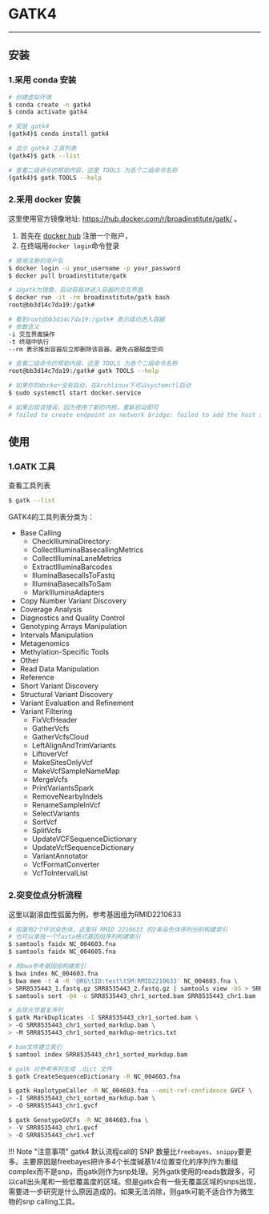 # GATK4

---

## 安装

### 1.采用 conda 安装

```bash
# 创建虚拟环境
$ conda create -n gatk4
$ conda activate gatk4

# 安装 gatk4
(gatk4)$ conda install gatk4

# 显示 gatk4 工具列表
(gatk4)$ gatk --list

# 查看二级命令的帮助内容，这里 TOOLS 为各个二级命令名称
(gatk4)$ gatk TOOLS --help
```

### 2.采用 docker 安装

这里使用官方镜像地址: https://hub.docker.com/r/broadinstitute/gatk/ 。

1. 首先在 [docker hub](https://hub.docker.com/signup) 注册一个账户，
2. 在终端用`docker login`命令登录

```bash
# 使用注册的用户名
$ docker login -u your_username -p your_password
$ docker pull broadinstitute/gatk

# 以gatk为镜像，启动容器并进入容器的交互界面
$ docker run -it -rm broadinstitute/gatk bash
root@bb3d14c7da19:/gatk#

# 看到root@bb3d14c7da19:/gatk# 表示成功进入容器
# 参数含义
-i 交互界面操作
-t 终端中执行
--rm 表示推出容器后立即删除该容器，避免占据磁盘空间

# 查看二级命令的帮助内容，这里 TOOLS 为各个二级命令名称
root@bb3d14c7da19:/gatk# gatk TOOLS --help
```

```bash
# 如果你的docker没有启动，在Archlinux下可以systemctl启动
$ sudo systemctl start docker.service

# 如果出现该错误，因为使用了新的内核，重新启动即可
# failed to create endpoint on network bridge: failed to add the host sandbox pair interfaces operation not supported.
```

## 使用

### 1.GATK 工具

查看工具列表

```bash
$ gatk --list
```

GATK4的工具列表分类为：

- Base Calling
    * CheckIlluminaDirectory:
    * CollectIlluminaBasecallingMetrics
    * CollectIlluminaLaneMetrics
    * ExtractIlluminaBarcodes
    * IlluminaBasecallsToFastq
    * IlluminaBasecallsToSam
    * MarkIlluminaAdapters
- Copy Number Variant Discovery
- Coverage Analysis
- Diagnostics and Quality Control
- Genotyping Arrays Manipulation
- Intervals Manipulation
- Metagenomics
- Methylation-Specific Tools
- Other
- Read Data Manipulation
- Reference
- Short Variant Discovery
- Structural Variant Discovery
- Variant Evaluation and Refinement
- Variant Filtering
    * FixVcfHeader
    * GatherVcfs
    * GatherVcfsCloud
    * LeftAlignAndTrimVariants
    * LiftoverVcf
    * MakeSitesOnlyVcf
    * MakeVcfSampleNameMap
    * MergeVcfs
    * PrintVariantsSpark
    * RemoveNearbyIndels
    * RenameSampleInVcf
    * SelectVariants
    * SortVcf
    * SplitVcfs
    * UpdateVCFSequenceDictionary
    * UpdateVcfSequenceDictionary
    * VariantAnnotator
    * VcfFormatConverter
    * VcfToIntervalList

### 2.突变位点分析流程

这里以副溶血性弧菌为例，参考基因组为RMID2210633

```bash
# 弧菌有2个环状染色体，这里将 RMID 2210633 的2条染色体序列分别构建索引
# 也可以单独一个fasta格式基因组序列构建索引
$ samtools faidx NC_004603.fna
$ samtools faidx NC_004605.fna

# 用bwa参考基因组构建索引
$ bwa index NC_004603.fna
$ bwa mem -t 4 -R '@RG\tID:test\tSM:RMID2210633' NC_004603.fna \
> SRR8535443_1.fastq.gz SRR8535443_2.fastq.gz | samtools view -bS > SRR8535443_chr1.bam
$ samtools sort -@4 -o SRR8535443_chr1_sorted.bam SRR8535443_chr1.bam

# 去除光学重复序列
$ gatk MarkDuplicates -I SRR8535443_chr1_sorted.bam \
> -O SRR8535443_chr1_sorted_markdup.bam \
> -M SRR8535443_chr1_sorted_markdup-metrics.txt

# bam文件建立索引
$ samtool index SRR8535443_chr1_sorted_markdup.bam

# gatk 对参考序列生成 .dict 文件
$ gatk CreateSequenceDictionary -R NC_004603.fna

$ gatk HaplotypeCaller -R NC_004603.fna --emit-ref-confidence GVCF \
> -I SRR8535443_chr1_sorted_markdup.bam \
> -O SRR8535443_chr1.gvcf

$ gatk GenotypeGVCFs -R NC_004603.fna \
> -V SRR8535443_chr1.gvcf
> -O SRR8535443_chr1.vcf
```

!!! Note "注意事项"
    gatk4 默认流程call的 SNP 数量比`freebayes`、`snippy`要更多。主要原因是freebayes把许多4个长度碱基1/4位置变化的序列作为重组complex而不是snp，而gatk则作为snp处理。另外gatk使用的reads数跟多，可以call出头尾和一些低覆盖度的区域。但是gatk会有一些无覆盖区域的snps出现，需要进一步研究是什么原因造成的。如果无法消除，则gatk可能不适合作为微生物的snp calling工具。
